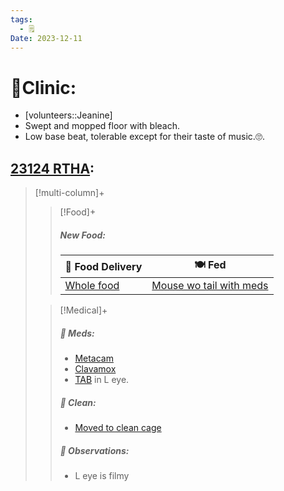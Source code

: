 ```yaml
---
tags:
  - 🗒️
Date: 2023-12-11
---
```


# 🏥Clinic:
- [volunteers::Jeanine]
- Swept and mopped floor with bleach.
- Low base beat, tolerable except for their taste of music.🙄.

## [23124 RTHA](../RARE%20Birds/23124%20RTHA.md):
> [!multi-column]+
>>[!Food]+
 >> ##### New Food:
>> |🚚 Food Delivery| 🍽️ Fed|
>> |---|---|
>>|[Whole food](../Admin/Codes/Whole%20food.md)|[Mouse wo tail with meds](../Admin/Codes/Food/Mouse%20wo%20tail%20with%20meds.md)
>
>> [!Medical]+
>> ##### 💊 Meds:
>> - [Metacam](../Admin/Codes/Medication/Metacam.md)
>> - [Clavamox](../Admin/Codes/Medication/Clavamox.md)
>> - [TAB](../Admin/Codes/Medication/Triple%20Antibiotic.md) in L eye.
>>
>>##### 🫧 Clean:
>> - [Moved to clean cage](../Admin/Codes/Moved%20to%20clean%20cage.md)
>>
>> ##### 🔭 Observations:
>> - L eye is filmy

